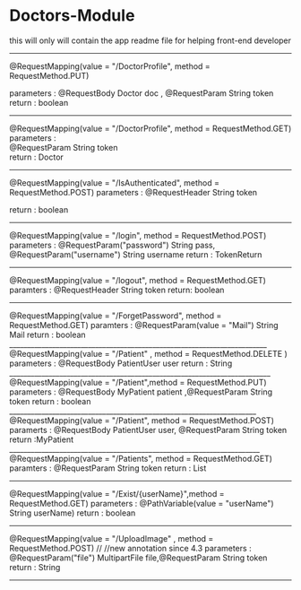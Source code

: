 # Doctors-Module
this will only will contain the app readme file for helping front-end developer

_______________________________________________________________________
@RequestMapping(value = "/DoctorProfile", method = RequestMethod.PUT)

parameters : 
    @RequestBody Doctor doc , @RequestParam String token
return : 
   boolean 
______________________________________________________________________
 @RequestMapping(value = "/DoctorProfile", method = RequestMethod.GET)
 parameters :           
           @RequestParam String token  
 return : 
     Doctor
_______________________________________________________________________
@RequestMapping(value = "/IsAuthenticated", method = RequestMethod.POST)
  parameters : 
      @RequestHeader String token 
  
  return :
     boolean 
_____________________________________________________________________

@RequestMapping(value = "/login", method = RequestMethod.POST)
   parameters :
          @RequestParam("password") String pass, 
          @RequestParam("username") String username 
    return :
    TokenReturn
 ____________________________________________________________________
 @RequestMapping(value = "/logout", method = RequestMethod.GET)
     paramters :
          @RequestHeader String token
     return: 
          boolean
  _________________________________________________________________
    
   @RequestMapping(value = "/ForgetPassword", method = RequestMethod.GET)
    paramters :
            @RequestParam(value = "Mail") String Mail
    return :
             boolean
     ________________________________________________________________________
     @RequestMapping(value = "/Patient" ,  method = RequestMethod.DELETE )
     parameters :   @RequestBody PatientUser user 
     return     :   String
    _________________________________________________________________________
    @RequestMapping(value = "/Patient",method = RequestMethod.PUT)
    parameters : @RequestBody MyPatient patient ,@RequestParam String token 
    return :  boolean
    _____________________________________________________________________
    @RequestMapping(value = "/Patient", method = RequestMethod.POST)
     paramerts :   @RequestBody PatientUser user, @RequestParam String token 
     return  :MyPatient
    ______________________________________________________________________
    @RequestMapping(value = "/Patients", method = RequestMethod.GET)
     paramters : @RequestParam String token 
     return : List<MyPatient>
  ______________________________________________________________________
  @RequestMapping(value = "/Exist/{userName}",method = RequestMethod.GET)
   parameters : @PathVariable(value = "userName") String userName)
   return : boolean 
  _____________________________________________________________________
  @RequestMapping(value = "/UploadImage" , method = RequestMethod.POST) // //new annotation since 4.3
     parameters : @RequestParam("file") MultipartFile file,@RequestParam String token
     return :             String
  _____________________________________________________________
